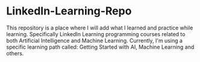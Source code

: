 # LinkedIn-Learning-Repo
This repository is a place where I will add what I learned and practice while learning. Specifically LinkedIn Learning programming courses related to both Artificial Intelligence and Machine Learning. Currently, I'm using a specific learning path called: Getting Started with AI, Machine Learning and others.

